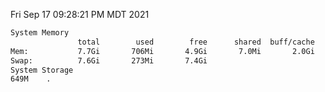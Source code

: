 Fri Sep 17 09:28:21 PM MDT 2021
```bash
System Memory
               total        used        free      shared  buff/cache   available
Mem:           7.7Gi       706Mi       4.9Gi       7.0Mi       2.0Gi       6.6Gi
Swap:          7.6Gi       273Mi       7.4Gi
System Storage
649M	.
```
```bash
